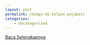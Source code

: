 ```yaml
---
layout: post
permalink: /mimpi-di-telpon-pejabat/
categories:
    - Uncategorized
---
```


[Baca Selengkapnya](/06)